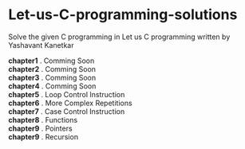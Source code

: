 # Let-us-C-programming-solutions
Solve the given C programming in Let us C programming written by Yashavant Kanetkar

**chapter1** . Comming Soon  
**chapter2** . Comming Soon  
**chapter3** . Comming Soon  
**chapter4** . Comming Soon  
**chapter5** . Loop Control Instruction  
**chapter6** . More Complex Repetitions  
**chapter7** . Case Control Instruction  
**chapter8** . Functions   
**chapter9** . Pointers   
**chapter9** . Recursion   

